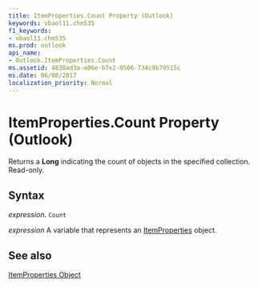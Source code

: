 ```yaml
---
title: ItemProperties.Count Property (Outlook)
keywords: vbaol11.chm535
f1_keywords:
- vbaol11.chm535
ms.prod: outlook
api_name:
- Outlook.ItemProperties.Count
ms.assetid: 4838ad3a-a06e-b7e2-0566-734c9b79515c
ms.date: 06/08/2017
localization_priority: Normal
---
```



# ItemProperties.Count Property (Outlook)

Returns a  **Long** indicating the count of objects in the specified collection. Read-only.


## Syntax

_expression_. `Count`

_expression_ A variable that represents an [ItemProperties](./Outlook.ItemProperties.md) object.


## See also


[ItemProperties Object](Outlook.ItemProperties.md)

